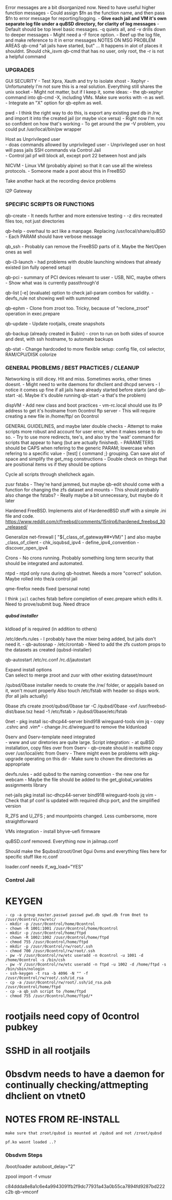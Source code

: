 
Error messages are a bit disorganized now. Need to have useful higher function messages
	- Could assign $fn as the function name, and then pass $fn to error message for reporting/logging.
	- **Give each jail and VM it's own separate log file under a quBSD directory, for clarity of log messages**
	- Default should be top level basic messages. -q quiets all, and -v drills down to deeper messages
	- Might need a -F force option.
	- Beef up the log file, and make reference to it in error messages
	NOTES ON MSG PROBLEM AREAS
		qb-cmd "all jails have started, but" ... It happens in alot of places it shouldnt. Should chk_isvm
		qb-cmd that has no user, only root, the -r is not a helpful command


### UPGRADES

GUI SECURITY
	- Test Xpra, Xauth and try to isolate xhost 
	- Xephyr - Unfortunately I'm not sure this is a real solution. Everything still shares the unix socket
		- Might not matter, but if I keep it, some ideas:
			- the qb-xephyr command into qb-cmd -X, including VMs. Make sure works with -n as well.
			- Integrate an "X" option for qb-ephm as well.

pwd
	- I think the right way to do this, is export any existing pwd db in /rw, and import it into the created jail (or maybe vice versa) 
	- Right now I'm not so confident on how that's working
	- To get around the pw -V problem, you could put /usr/local/bin/pw wrapper

Host as Unprivileged user     
	- doas commands allowed by unprivileged user
	- Unprivileged user on host will pass jails SSH commands via Control Jail     
	- Control jail pf will block all, except port 22 between host and jails     

NICVM - Linux VM (probably alpine) so that it can use all the wireless protocols.
     - Someone made a post about this in FreeBSD

Take another hack at the recording device problems

I2P Gateway


### SPECIFIC SCRIPTS OR FUNCTIONS

qb-create
	- It needs further and more extensive testing 
	- -z dirs recreated files too, not just directories

qb-help - overhaul to act like a manpage. Replacing /usr/local/share/quBSD
	- Each PARAM should have verbose message

qb_ssh
	- Probably can remove the FreeBSD parts of it. Maybe the Net/Open ones as well 

qb-i3-launch - had problems with double launching windows that already existed (on fully opened setup)

qb-pci
	- summary of PCI devices relevant to user
	- USB, NIC, maybe others
	- Show what was is currently passthrough'd

qb-list [-e] (evaluate) option to check jail-param combos for validity.
	- devfs_rule not showing well with summoned

qb-ephm - Clone from zroot too. Tricky, because of "reclone_zroot" operation in exec.prepare 

qb-update - Update rootjails, create snapshots

qb-backup (already created in $ubin)
	- cron to run on both sides of source and dest, with ssh hostname, to automate backups

qb-stat - Change hardcoded to more flexible setup: config file, col selector, RAM/CPU/DISK colorize



### GENERAL PROBLEMS / BEST PRACTICES / CLEANUP

Networking is still dicey. Hit and miss. Sometimes works, other times doesnt.
	- Might need to write daemons for dhclient and dhcpd servers
	- I notice it comes up fine if all jails have already started before startx (and qb-start -a). Maybe it's double running qb-start -a that's the problem)

dispVM
	- Add new class and boot practices
	- vm-rc.local should use its IP address to get it's hostname from 0control ftp server
		- This will require creating a new file in /home/ftp/<IPaddr> on 0control

GENERAL GUIDELINES, and maybe later double checks
	- Attempt to make scripts more robust and account for user error, when it makes sense to do so.
	- Try to use more redirects, tee's, and also try the 'wait' command for scripts that appear to hang (but are actually finished).
	- PARAMETERS should be CAPS when refering to the generic PARAM; lowercase when refering to a specific value
	- [test] { command ;} grouping. Can save alot of space and simplify the get_msg constructions
	- Double check on things that are positional items vs if they should be options 

Cycle all scripts through shellcheck again. 

zusr fstabs
	- They're hand jammed, but maybe qb-edit should come with a function for changing the zfs dataset and mounts
	- This should probably also change the fstabs? 
	- Really maybe a bit unnecessary, but maybe do it later

Hardened FreeBSD. Implements alot of HardenedBSD stuff with a simple .ini file and code.
https://www.reddit.com/r/freebsd/comments/15nlrp6/hardened_freebsd_30_released/

Generalize net-firewall
	[ "${_class_of_gateway##*VM}" ] and also maybe _class_of_client
	- chk_isqubsd_ipv4 - define_ipv4_convention - discover_open_ipv4

Crons - No crons running. Probably something long term security that should be integrated and automated.

ntpd - ntpd only runs during qb-hostnet. Needs a more "correct" solution. Maybe rolled into the/a control jail

qme-firefox needs fixed (personal note)

I think `jail` caches fstab before completion of exec.prepare which edits it. Need to prove/submit bug. Need dtrace


##### qubsd installer #######

kldload pf is required (in addition to others)

/etc/devfs.rules - I probably have the mixer being added, but jails don't need it.
	- qb-autosnap 
	- /etc/crontab
	- Need to add the zfs custom props to the datasets as created (qubsd-installer)

qb-autostart
	/etc/rc.conf
	/rc.d/jautostart 

Expand install options     
	Can select to merge zroot and zusr with other existing dataset/mount     

/qubsd/0base installer needs to create the /rw/ folder, or appjails based on it, won't mount properly
	Also touch /etc/fstab with header so disps work. (for all jails actually)

0base
	zfs create zroot/qubsd/0base
	tar -C /qubsd/0base -xvf /usr/freebsd-dist/base.txz
	head -1 /etc/fstab > /qubsd/0base/etc/fstab	

0net
	- pkg install isc-dhcp44-server bind918 wireguard-tools vim jq
	- copy .cshrc and .vim*
	- change /rc.d/wireguard to remove the kldunload

0serv and 0serv-template need integrated	
	- www and usr diretories are quite large. Script integration:
		- at quBSD installation, copy files over from 0serv
		- qb-create should in realtime copy over /usr/local/etc from 0serv
		- There might even be problems with pkg-upgrade operating on this dir
		- Make sure to chown the directories as appropriate
	
devfs.rules
	- add qubsd to the naming convention
	- the new one for webcam
	- Maybe the file should be added to the get_global_variables assignments library

net-jails
	pkg install isc-dhcp44-server bind918 wireguard-tools jq vim
	- Check that pf conf is updated with required dhcp port, and the simplified version

R_ZFS and U_ZFS ; and mountpoints changed. Less cumbersome, more straightforward

VMs integration
	- install bhyve-uefi firmware
	
quBSD.conf removed. Everything now in jailmap.conf

Should make the $qubsd/zroot/0net 0gui 0vms and everything files here for specific stuff like rc.conf

loader.conf needs if_wg_load="YES"



### Control Jail
# KEYGEN
	- cp -a group master.passwd passwd pwd.db spwd.db from 0net to /zusr/0control/rw/etc/
	- mkdir -p /zusr/0control/home/0control
	- chown -R 1001:1001 /zusr/0control/home/0control
	- mkdir -p /zusr/0control/home/ftpd
	- chown -R 1002:1002 /zusr/0control/home/ftpd
	- chmod 755 /zusr/0control/home/ftpd
	- mkdir -p /zusr/0control/rw/root/.ssh
	- chmod 700 /zusr/0control/rw/root/.ssh
	- pw -V /zusr/0control/rw/etc useradd -n 0control -u 1001 -d /home/0control -s /bin/csh
	- pw -V /zusr/0control/rw/etc useradd -n ftpd -u 1002 -d /home/ftpd -s /bin/sbin/nologin
	- ssh-keygen -t rsa -b 4096 -N "" -f /zusr/0control/rw/root/.ssh/id_rsa
	- cp -a /zusr/0control/rw/root/.ssh/id_rsa.pub /zusr/0control/home/ftpd
	- cp -a qb_ssh script to /home/ftpd 
	- chmod 755 /zusr/0control/home/ftpd/*
	
# rootjails need copy of 0control pubkey	
# SSHD in all rootjails 
# 0bsdvm needs to have a daemon for continually checking/attmepting dhclient on vtnet0 


# NOTES FROM RE-INSTALL
	make sure that zroot/qubsd is mounted at /qubsd and not /zroot/qubsd
	
	pf.ko wasnt loaded ..?


### 0bsdvm Steps
/boot/loader
	autoboot_delay="2"

zpool import -f vmusr

c84ddda8e8a1c6e4a9943091fb2f9dc77931a43a0b55ca7894fd9287bd222c2b  qb-vmconf
